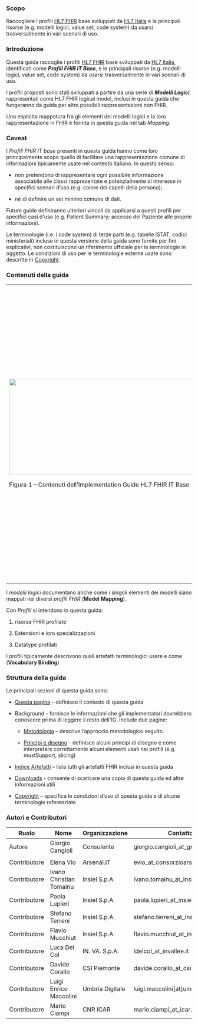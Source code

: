 ### Scopo

Raccogliere i profili [HL7 FHIR](http://hl7.org/fhir) base sviluppati da
[HL7 Italia](http://hl7.it) e le principali risorse (e.g. modelli
logici, value set, code system) da usarsi trasversalmente in vari
scenari di uso.

### Introduzione

Questa guida raccoglie i profili [HL7 FHIR](http://hl7.org/fhir) base
sviluppati da [HL7 Italia](http://hl7.it), identificati come ***Profili
FHIR IT Base***, e le principali risorse (e.g. modelli logici, value
set, code system) da usarsi trasversalmente in vari scenari di uso.

I profili proposti sono stati sviluppati a partire da una serie di
***Modelli Logici***, rappresentati come HL7 FHIR logical model, inclusi
in questa guida che fungeranno da guida per altre possibili
rappresentazioni non FHIR.

Una esplicita mappatura fra gli elementi dei modelli logici e la loro
rappresentazione in FHIR è fornita in questa guida nel tab *Mapping*.

### Caveat

I *Profili FHIR IT base* presenti in questa guida hanno come loro
principalmente scopo quello di facilitare una rappresentazione comune di
informazioni tipicamente usate nel contesto italiano. In questo senso:

  - non pretendono di rappresentare ogni possibile informazione
    associabile alle classi rappresentate e potenzialmente di interesse
    in specifici scenari d’uso (e.g. colore dei capelli della persona);

  - né di definire un set minimo comune di dati.

Future guide definiranno ulteriori vincoli da applicarsi a questi
profili per specifici casi d'uso (e.g. Patient Summary; accesso del
Paziente alle proprie informazioni).

Le terminologie (i.e. i code system) di terze parti (e.g. tabelle ISTAT,
codici ministeriali) incluse in questa versione della guida sono fornite
per fini esplicativi, non costituiscono un riferimento ufficiale per le
terminologie in oggetto. Le condizioni di uso per le terminologie
esterne usate sono descritte in [Copyright](copyright.html).

### Contenuti della guida

<table>
<tbody>
<tr class="odd">
<td><p><img src="home-1.png" style="width:5.17551in;height:2.70307in" /></p>
<p>Figura 1 – Contenuti dell’Implementation Guide HL7 FHIR IT Base</p></td>
<td><p>Questa guida include principalmente tre tipologie di artefatti:</p>
<ol type="1">
<li><p>I <strong>Modelli Logici</strong>: che descrivono il contenuto atteso per le diverse classi informative (e.g. Paziente), indipendentemente dalla loro rappresentazione fisica. I modelli sono formalizzati come modelli logici FHIR, ma la loro implementazione potrebbe non essere realizzata necessariamente in FHIR</p></li>
<li><p>I <strong>Profili</strong>: che descrivono come rappresentare in HL7 FHIR le informazioni incluse nei modelli logici</p></li>
<li><p>Le <strong>Terminologie</strong> che includono sistemi di codifica (<a href="https://www.hl7.org/fhir/codesystem.html"><em>Code System</em></a>); liste di valori (<a href="https://www.hl7.org/fhir/terminologies-valuesets.html"><em>Value Set</em></a>) e mappe concettuali (<a href="https://www.hl7.org/fhir/terminologies-conceptmaps.html"><em>Concept Map</em></a>).</p></li>
</ol></td>
</tr>
</tbody>
</table>

I *modelli logici* documentano anche come i singoli elementi dei modelli
siano mappati nei diversi *profili FHIR* (**Model** **Mapping**).

Con *Profili* si intendono in questa guida:

1.  risorse FHIR profilate

2.  Estensioni e loro specializzazioni

3.  Datatype profilati

I profili tipicamente descrivono quali artefatti terminologici usare e
come (**Vocabulary Binding**)

### Struttura della guida

Le principali sezioni di questa guida sono:

  - [Questa pagina](index.html) – definisce il contesto di questa guida

  - Background - fornisce le informazioni che gli implementatori
    dovrebbero conoscere prima di leggere il resto dell'IG. Include due
    pagine:
    
      - [Metodologia](methodology.html) – descrive l’approccio
        metodologico seguito.
    
      - [Principi e disegno](design.html) - definisce alcuni principi di
        disegno e come interpretare correttamente alcuni elementi usati
        nei profili (e.g. mustSupport, slicing)

  - [Indice Artefatti](artifacts.html) – lista tutti gli artefatti FHIR
    inclusi in questa guida

  - [Downloads](downloads.html) - consente di scaricare una copia di
    questa guida ed altre informazioni utili

  - [Copyright](copyright.html) – specifica le condizioni d’uso di
    questa guida e di alcune terminologie referenziate

### Autori e Contributori

<table>
<thead>
<tr class="header">
<th>Ruolo</th>
<th>Nome</th>
<th>Organizzazione</th>
<th>Contatto</th>
</tr>
</thead>
<tbody>
<tr class="odd">
<td>Autore</td>
<td>Giorgio Cangioli</td>
<td>Consulente</td>
<td>giorgio.cangioli_at_gmail.com</td>
</tr>
<tr class="even">
<td></td>
<td></td>
<td></td>
<td></td>
</tr>
<tr class="odd">
<td>Contributore</td>
<td>Elena Vio</td>
<td>Arsenàl.IT</td>
<td>evio_at_consorzioarsenal.it</td>
</tr>
<tr class="even">
<td>Contributore</td>
<td>Ivano Christian Tomainu</td>
<td>Insiel S.p.A.</td>
<td>ivano.tomainu_at_insiel.it</td>
</tr>
<tr class="odd">
<td>Contributore</td>
<td>Paola Lupieri</td>
<td>Insiel S.p.A.</td>
<td>paola.lupieri_at_insiel.it</td>
</tr>
<tr class="even">
<td>Contributore</td>
<td>Stefano Terreni</td>
<td>Insiel S.p.A.</td>
<td>stefano.terreni_at_insiel.it</td>
</tr>
<tr class="odd">
<td>Contributore</td>
<td>Flavio Mucchiut</td>
<td>Insiel S.p.A.</td>
<td>flavio.mucchiut_at_insiel.it</td>
</tr>
<tr class="even">
<td>Contributore</td>
<td>Luca Del Col</td>
<td>IN. VA. S.p.A.</td>
<td>ldelcol_at_invallee.it</td>
</tr>
<tr class="odd">
<td>Contributore</td>
<td>Davide Corallo</td>
<td>CSI Piemonte</td>
<td>davide.corallo_at_csi.it</td>
</tr>
<tr class="even">
<td>Contributore</td>
<td>Luigi Enrico Maccolini</td>
<td>Umbria Digitale</td>
<td>luigi.maccolini[at]umbriadigitale.it</td>
</tr>
<tr class="odd">
<td>Contributore</td>
<td>Mario Ciampi</td>
<td>CNR ICAR</td>
<td>mario.ciampi_at_icar.cnr.it</td>
</tr>
</tbody>
</table>
